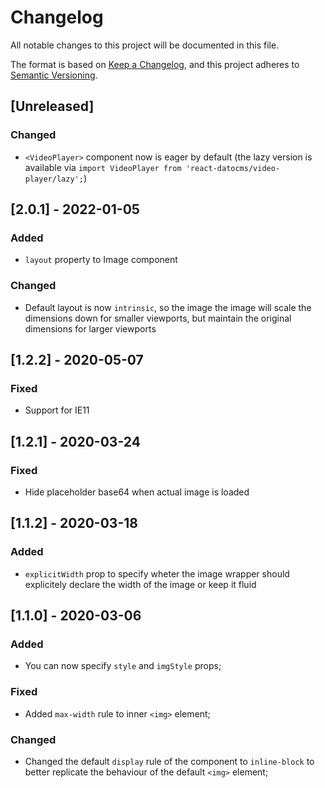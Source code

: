 # Changelog

All notable changes to this project will be documented in this file.

The format is based on [Keep a Changelog](https://keepachangelog.com/en/1.0.0/),
and this project adheres to [Semantic Versioning](https://semver.org/spec/v2.0.0.html).

## [Unreleased]

### Changed

- `<VideoPlayer>` component now is eager by default (the lazy version is available via `import VideoPlayer from 'react-datocms/video-player/lazy';`)

## [2.0.1] - 2022-01-05

### Added

- `layout` property to Image component

### Changed

- Default layout is now `intrinsic`, so the image the image will scale the dimensions down for smaller viewports, but maintain the original dimensions for larger viewports

## [1.2.2] - 2020-05-07

### Fixed

- Support for IE11

## [1.2.1] - 2020-03-24

### Fixed

- Hide placeholder base64 when actual image is loaded

## [1.1.2] - 2020-03-18

### Added

- `explicitWidth` prop to specify wheter the image wrapper should explicitely declare the width of the image or keep it fluid

## [1.1.0] - 2020-03-06

### Added

- You can now specify `style` and `imgStyle` props;

### Fixed

- Added `max-width` rule to inner `<img>` element;

### Changed

- Changed the default `display` rule of the component to `inline-block` to better replicate the behaviour of the default `<img>` element;
